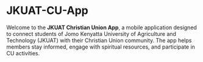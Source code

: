# JKUAT-CU-App
Welcome to the **JKUAT Christian Union App**, a mobile application designed to connect students of Jomo Kenyatta University of Agriculture and Technology (JKUAT) with their Christian Union community. The app helps members stay informed, engage with spiritual resources, and participate in CU activities.
